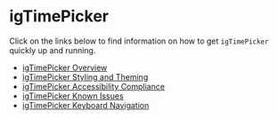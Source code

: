 <!--
|metadata|
{
    "fileName": "igtimepicker-igtimepicker",
    "controlName": "igEditors",
    "tags": []
}
|metadata|
-->

# igTimePicker


Click on the links below to find information on how to get `igTimePicker` quickly up and running.

-   [igTimePicker Overview](igTimePicker-Overview.html)
-   [igTimePicker Styling and Theming](igTimePicker-Styling-and-Theming.html)
-   [igTimePicker Accessibility Compliance](igTimePicker-Accessibility-Compliance.html)
-   [igTimePicker Known Issues](igTimePicker-Known-Issues.html)
-   [igTimePicker Keyboard Navigation](igTimePicker-Keyboard-Navigation.html)